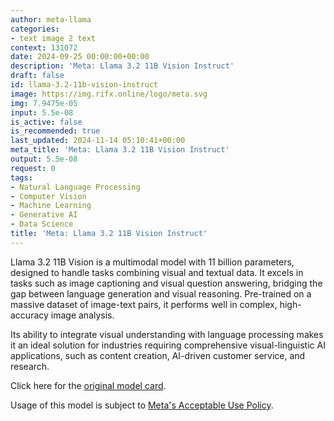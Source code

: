 ```yaml
---
author: meta-llama
categories:
- text image 2 text
context: 131072
date: 2024-09-25 00:00:00+00:00
description: 'Meta: Llama 3.2 11B Vision Instruct'
draft: false
id: llama-3.2-11b-vision-instruct
image: https://img.rifx.online/logo/meta.svg
img: 7.9475e-05
input: 5.5e-08
is_active: false
is_recommended: true
last_updated: 2024-11-14 05:10:41+00:00
meta_title: 'Meta: Llama 3.2 11B Vision Instruct'
output: 5.5e-08
request: 0
tags:
- Natural Language Processing
- Computer Vision
- Machine Learning
- Generative AI
- Data Science
title: 'Meta: Llama 3.2 11B Vision Instruct'
---
```
















Llama 3.2 11B Vision is a multimodal model with 11 billion parameters, designed to handle tasks combining visual and textual data. It excels in tasks such as image captioning and visual question answering, bridging the gap between language generation and visual reasoning. Pre-trained on a massive dataset of image-text pairs, it performs well in complex, high-accuracy image analysis.

Its ability to integrate visual understanding with language processing makes it an ideal solution for industries requiring comprehensive visual-linguistic AI applications, such as content creation, AI-driven customer service, and research.

Click here for the [original model card](https://github.com/meta-llama/llama-models/blob/main/models/llama3_2/MODEL_CARD_VISION.md).

Usage of this model is subject to [Meta's Acceptable Use Policy](https://www.llama.com/llama3/use-policy/).

